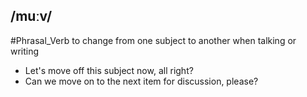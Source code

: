## /muːv/
#Phrasal_Verb
to change from one subject to another when talking or writing

- Let's move off this subject now, all right?
- Can we move on to the next item for discussion, please?